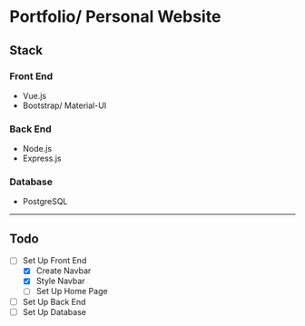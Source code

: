 # Portfolio/ Personal Website

## Stack

### Front End

- Vue.js
- Bootstrap/ Material-UI

### Back End

- Node.js
- Express.js

### Database

- PostgreSQL

---

## Todo

- [ ] Set Up Front End
  - [x] Create Navbar
  - [x] Style Navbar
  - [ ] Set Up Home Page
- [ ] Set Up Back End
- [ ] Set Up Database

